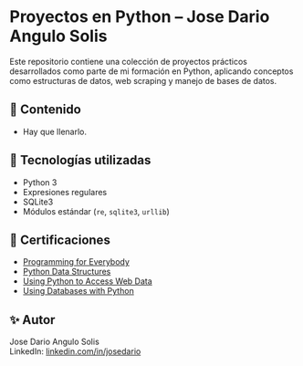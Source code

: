 # Proyectos en Python – Jose Dario Angulo Solis

Este repositorio contiene una colección de proyectos prácticos desarrollados como parte de mi formación en Python, aplicando conceptos como estructuras de datos, web scraping y manejo de bases de datos.

## 📁 Contenido

- Hay que llenarlo.

## 🧠 Tecnologías utilizadas

- Python 3
- Expresiones regulares
- SQLite3
- Módulos estándar (`re`, `sqlite3`, `urllib`)

## 🏅 Certificaciones

- [Programming for Everybody](https://coursera.org/verify/WJ5WDI38WQ0D)
- [Python Data Structures](https://coursera.org/verify/KC7WD43YJO6Q)
- [Using Python to Access Web Data](https://coursera.org/verify/CXH2OWG3G3ZN)
- [Using Databases with Python](https://coursera.org/verify/84G46J06O0PV)

## ✨ Autor

Jose Dario Angulo Solis  
LinkedIn: [linkedin.com/in/josedario](www.linkedin.com/in/jose-dario-b9980b331)

